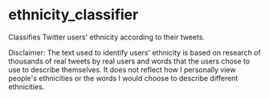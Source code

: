 # ethnicity_classifier
Classifies Twitter users' ethnicity according to their tweets.

Disclaimer: The text used to identify users' ethnicity is based on research of thousands of real tweets by real users and words that the users chose to use to describe themselves.
It does not reflect how I personally view people's ethnicities or the words I would choose to describe different ethnicities.
